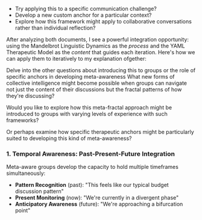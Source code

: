 - Try applying this to a specific communication challenge?
- Develop a new custom anchor for a particular context?
- Explore how this framework might apply to collaborative conversations rather than individual reflection?

After analyzing both documents, I see a powerful integration opportunity: using the Mandelbrot Linguistic Dynamics as the *process* and the YAML Therapeutic Model as the *content* that guides each iteration. Here's how we can apply them to iteratively to my explanation ofgether:



Delve into the other questions about introducing this to groups or the role of specific anchors in developing meta-awareness
What new forms of collective intelligence might become possible when groups can navigate not just the content of their discussions but the fractal patterns of how they're discussing?

Would you like to explore how this meta-fractal approach might be introduced to groups with varying levels of experience with such frameworks?

Or perhaps examine how specific therapeutic anchors might be particularly suited to developing this kind of meta-awareness?

### 1. Temporal Awareness: Past-Present-Future Integration

Meta-aware groups develop the capacity to hold multiple timeframes simultaneously:
- **Pattern Recognition** (past): "This feels like our typical budget discussion pattern"
- **Present Monitoring** (now): "We're currently in a divergent phase"
- **Anticipatory Awareness** (future): "We're approaching a bifurcation point"
